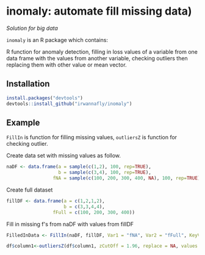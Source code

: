 inomaly: automate fill missing data)
=====================================================================================================

*Solution for big data*

`inomaly` is an R package which contains:

R function for anomaly detection, filling in loss values of a variable from one data frame with the values from another variable, checking outliers then replacing them with other value or mean vector.

Installation
------------

``` r
install.packages("devtools")
devtools::install_github("irwannafly/inomaly")
```




Example
------------

`FillIn` is function for filling missing values, 
`outliersZ` is function for checking outlier.


Create data set with missing values as follow.
``` r
naDF <- data.frame(a = sample(c(1,2), 100, rep=TRUE), 
                   b = sample(c(3,4), 100, rep=TRUE), 
                 fNA = sample(c(100, 200, 300, 400, NA), 100, rep=TRUE))
```
Create full dataset
``` r
fillDF <- data.frame(a = c(1,2,1,2), 
                     b = c(3,3,4,4),
                 fFull = c(100, 200, 300, 400))
```
Fill in missing f's from naDF with values from fillDF
``` r
FilledInData <- FillIn(naDF, fillDF, Var1 = "fNA", Var2 = "fFull", KeyVar = c("a", "b"))
```
``` r
df$column1<-outliersZ(df$column1, zCutOff = 1.96, replace = NA, values = FALSE, digits = 4)
```



